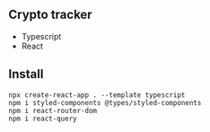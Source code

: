 ## Crypto tracker

- Typescript
- React

## Install

```
npx create-react-app . --template typescript
npm i styled-components @types/styled-components
npm i react-router-dom
npm i react-query
```
